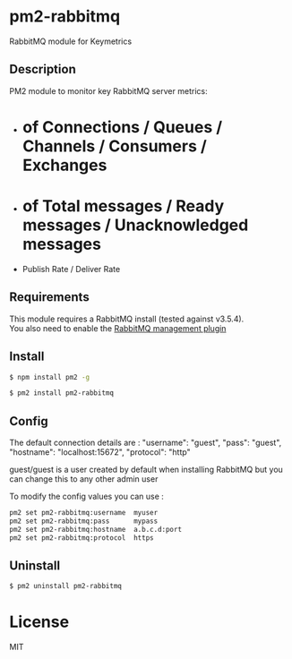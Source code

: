 # pm2-rabbitmq
RabbitMQ module for Keymetrics

## Description

PM2 module to monitor key RabbitMQ server metrics:

* # of Connections / Queues / Channels / Consumers / Exchanges
* # of Total messages / Ready messages / Unacknowledged messages
* Publish Rate / Deliver Rate

## Requirements

This module requires a RabbitMQ install (tested against v3.5.4).  
You also need to enable the [RabbitMQ management plugin](https://www.rabbitmq.com/management.html)

## Install

```bash
$ npm install pm2 -g

$ pm2 install pm2-rabbitmq
```

## Config 

The default connection details are : 
"username": "guest",
"pass": "guest",
"hostname": "localhost:15672",
"protocol": "http"
  
guest/guest is a user created by default when installing RabbitMQ but you can change this to any other admin user  

To modify the config values you can use : 
```bash
pm2 set pm2-rabbitmq:username  myuser
pm2 set pm2-rabbitmq:pass      mypass
pm2 set pm2-rabbitmq:hostname  a.b.c.d:port
pm2 set pm2-rabbitmq:protocol  https
```

## Uninstall

```bash
$ pm2 uninstall pm2-rabbitmq
```

# License

MIT
